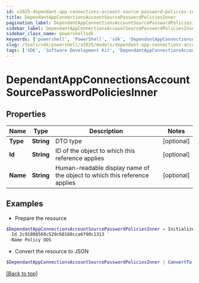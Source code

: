 ```yaml
---
id: v2025-dependant-app-connections-account-source-password-policies-inner
title: DependantAppConnectionsAccountSourcePasswordPoliciesInner
pagination_label: DependantAppConnectionsAccountSourcePasswordPoliciesInner
sidebar_label: DependantAppConnectionsAccountSourcePasswordPoliciesInner
sidebar_class_name: powershellsdk
keywords: ['powershell', 'PowerShell', 'sdk', 'DependantAppConnectionsAccountSourcePasswordPoliciesInner', 'V2025DependantAppConnectionsAccountSourcePasswordPoliciesInner'] 
slug: /tools/sdk/powershell/v2025/models/dependant-app-connections-account-source-password-policies-inner
tags: ['SDK', 'Software Development Kit', 'DependantAppConnectionsAccountSourcePasswordPoliciesInner', 'V2025DependantAppConnectionsAccountSourcePasswordPoliciesInner']
---
```



# DependantAppConnectionsAccountSourcePasswordPoliciesInner

## Properties

Name | Type | Description | Notes
------------ | ------------- | ------------- | -------------
**Type** | **String** | DTO type | [optional] 
**Id** | **String** | ID of the object to which this reference applies | [optional] 
**Name** | **String** | Human-readable display name of the object to which this reference applies | [optional] 

## Examples

- Prepare the resource
```powershell
$DependantAppConnectionsAccountSourcePasswordPoliciesInner = Initialize-DependantAppConnectionsAccountSourcePasswordPoliciesInner  -Type PASSWORD_POLICY `
 -Id 2c91808568c529c60168cca6f90c1313 `
 -Name Policy ODS
```

- Convert the resource to JSON
```powershell
$DependantAppConnectionsAccountSourcePasswordPoliciesInner | ConvertTo-JSON
```


[[Back to top]](#) 

